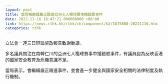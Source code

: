 ```yaml
---
layout: post
title: 當局稱繼續嚴正跟進亞洲七人欖球賽事播錯歌事件
date: 2022-11-16 18:47:21.000000000 +08:00
link: https://news.rthk.hk/rthk/ch/component/k2/1675880-20221116.htm
categories: rthk
---
```


立法會一連三日辯論施政報告致謝動議。

多名議員關注在南韓仁川的亞洲七人欖球賽事中播錯歌事件，有議員認為反映香港的國家安全教育及危機意識不足。

當局表示，會繼續嚴正跟進事件，並會進一步健全與國家安全相關的法律制度及執行機制。
